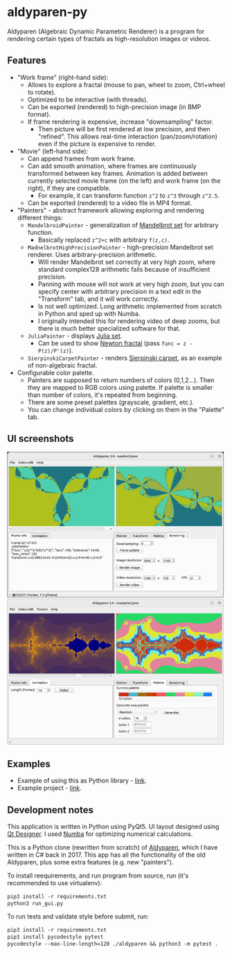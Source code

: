 # aldyparen-py

Aldyparen (Algebraic Dynamic Parametric Renderer) is a program for rendering certain types of fractals
as high-resolution images or videos.

## Features

* "Work frame" (right-hand side):
    * Allows to explore a fractal (mouse to pan, wheel to zoom, Ctrl+wheel to rotate).
    * Optimized to be interactive (with threads).
    * Can be exported (rendered) to high-precision image (in BMP format).
    * If frame rendering is expensive, increase "downsampling" factor.
        * Then picture will be first
          rendered at low precision, and then "refined". This allows real-time interaction
          (pan/zoom/rotation) even if the picture is expensive to render.
* "Movie" (left-hand side):
    * Can append frames from work frame.
    * Can add smooth animation, where frames are continuously transformed
      between key frames.
      Animation is added between currently selected movie frame (on the left)
      and work frame (on the right), if they are compatible.
        * For example, it can transform function `z^2` to `z^3` through `z^2.5`.
    * Can be exported (rendered) to a video file in MP4 format.
* "Painters" - abstract framework allowing exploring and rendering different things:
    * `MandelbroidPainter` - generalization of [Mandelbrot set](https://en.wikipedia.org/wiki/Mandelbrot_set) for
      arbitrary function.
        * Basically replaced `z^2+c` with arbitrary `f(z,c)`.
    * `MadnelbrotHighPrecisionPainter` - high-precision Mandelbrot set renderer. Uses arbitrary-precision arithmetic.
        * Will render Mandelbrot set correctly at very high zoom, where standard complex128 arithmetic
          fails because of insufficient precision.
        * Panning with mouse will not work at very high zoom, but you can specify center with arbitrary precision in a
          text
          edit in the "Transform" tab, and it will work correctly.
        * Is not well optimized. Long arithmetic implemented from scratch in Python and
          sped up with Numba.
        * I originally intended this for rendering video of deep zooms,
          but there is much better specialized software for that.
    * `JuliaPainter` - displays [Julia set](https://en.wikipedia.org/wiki/Julia_set).
        * Can be used to show [Newton fractal](https://en.wikipedia.org/wiki/Newton_fractal)
          (pass `func = z - P(z)/P'(z)`).
    * `SierpinskiCarpetPainter` - renders [Sierpinski carpet](https://en.wikipedia.org/wiki/Sierpi%C5%84ski_carpet),
      as an example of non-algebraic fractal.
* Configurable color palette.
    * Painters are supposed to return numbers of colors (0,1,2...). Then they are mapped
      to RGB colors using palette. If palette is smaller than number of colors, it's
      repeated from beginning.
    * There are some preset palettes (grayscale, gradient, etc.).
    * You can change individual colors by clicking on them in the "Palette" tab.

## UI screenshots

<img src="examples/screenshot1.jpg" width="500"/>
<img src="examples/screenshot2.png" width="500"/>

## Examples

* Example of using this as Python library - [link](examples/example.ipynb).
* Example project - [link](examples/example_project_1.json).

## Development notes

This application is written in Python using PyQt5.
UI layout designed using [Qt Designer](https://doc.qt.io/qt-6/qtdesigner-manual.html).
I used [Numba](https://numba.pydata.org/) for optimizing numerical calculations.

This is a Python clone (rewritten from scratch) of [Aldyparen](https://github.com/fedimser/Aldyparen),
which I have written in C# back in 2017.
This app has all the functionality of the old Aldyparen, plus some extra features (e.g. new "painters").

To install reequirements, and run program from source, run (it's recommended to use virtualenv):

```
pip3 install -r requirements.txt
python3 run_gui.py
```

To run tests and validate style before submit, run:

```
pip3 install -r requirements.txt
pip3 install pycodestyle pytest
pycodestyle --max-line-length=120 ./aldyparen && python3 -m pytest .
```